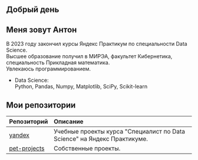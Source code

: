 ## Добрый день

## Меня зовут Антон

В 2023 году закончил курсы Яндекс Практикум по специальности Data Science.  
Высшее образование получил в МИРЭА, факультет Кибернетика, специальность Прикладная математика.  
Увлекаюсь программированием.

- Data Science:  
Python, Pandas, Numpy, Matplotlib, SciPy, Scikit-learn

## Мои репозитории  

| Репозиторий | Описание |
| :---------------------- | :---------------------- |
| [yandex](https://github.com/abv001mail/yandex) | Учебные проекты курса "Специалист по Data Science" на Яндекс Практикуме.  |
| [pet-projects](https://github.com/abv001mail/Pet-projects) | Собственные проекты. |
